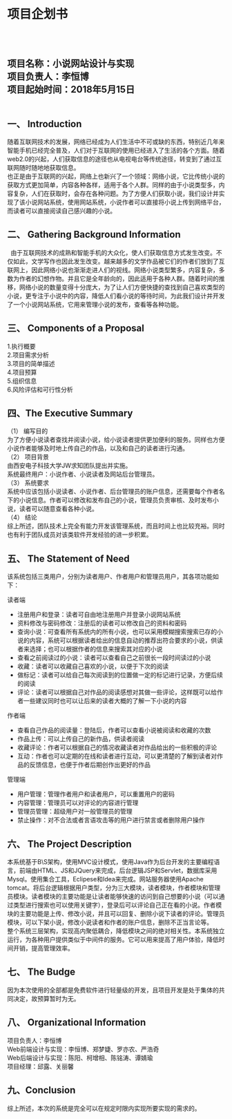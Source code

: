 
项目企划书
=
\
\
项目名称：小说网站设计与实现 \
项目负责人：李恒博\
项目起始时间：2018年5月15日\
\
\
一、	Introduction
-
   随着互联网技术的发展，网络已经成为人们生活中不可或缺的东西，特别近几年来智能手机已经完全普及，人们对于互联网的使用已经进入了生活的各个方面。随着web2.0的兴起，人们获取信息的途径也从电视电台等传统途径，转变到了通过互联网随时随地地获取信息。\
也正是由于互联网的兴起，网络上也新兴了一个领域：网络小说，它比传统小说的获取方式更加简单，内容各种各样，适用于各个人群。同样的由于小说类型多，内容复杂，人们在获取时，会存在各种问题。为了方便人们获取小说，我们设计并实现了该小说网站系统，使用网站系统，小说作者可以直接将小说上传到网络平台，而读者可以直接阅读自己感兴趣的小说。

二、	Gathering Background Information
-
   由于互联网技术的成熟和智能手机的大众化，使人们获取信息方式发生改变。不仅如此，文学写作也因此发生改变。越来越多的文学作品被它们的作者们放到了互联网上，因此网络小说也渐渐走进人们的视线。网络小说类型繁多，内容复杂，多数为作者的幻想作物。并且它是全年龄向的，因此适用于各种人群。随着时间的推移，网络小说的数量变得十分庞大，为了让人们方便快捷的查找到自己喜欢类型的小说，更专注于小说中的内容，降低人们看小说的等待时间，为此我们设计并开发了一个小说网站系统，它用来管理小说的发布，查看等各种功能。

三、	Components of a Proposal
-
1.执行概要\
2.项目需求分析\
3.项目的简单描述\
4.项目预算\
5.组织信息\
6.风险评估和可行性分析

四、The Executive Summary
-
（1）	编写目的\
为了方便小说读者查找并阅读小说，给小说读者提供更加便利的服务。同样也方便小说作者能够及时地上传自己的作品，以及和自己的读者进行沟通。\
（2）	项目背景\
由西安电子科技大学JW求知团队提出并实施。\
系统最终用户：小说作者、小说读者及网站后台管理员。\
（3）	系统要求\
系统中应该包括小说读者、小说作者、后台管理员的账户信息，还需要每个作者名下的小说信息。作者可以修改和发布自己的小说，管理员负责审核、及时发布小说，读者可以随意查看各种小说。\
（4）	结论\
综上所述，团队技术上完全有能力开发该管理系统，而且时间上也比较充裕。同时也有利于团队成员对该类软件开发经验的进一步积累。

五、	The Statement of Need
-
该系统包括三类用户，分别为读者用户、作者用户和管理员用户，其各项功能如下：

读者端
* 注册用户和登录：读者可自由地注册用户并登录小说网站系统
* 资料修改与密码修改：注册后的读者可以修改自己的资料和密码
* 查询小说：可查看所有系统内的所有小说，也可以采用模糊搜索搜索已存的小说的内容，系统可以根据读者给出的信息自动的推荐出符合要求的小说，供读者来选择；也可以根据作者的信息来搜索其对应的小说
* 查看之前阅读过的小说：读者可以查看自己之前很长一段时间读过的小说
* 收藏：读者可以收藏自己喜欢的小说，以便于下次的阅读
* 做标记：读者可以给自己每次阅读到的位置做一定的标记进行记录，方便后续的阅读
* 评论：读者可以根据自己对作品的阅读感想对其做一些评论，这样既可以给作者一些建议同时也可以让后来的读者大概的了解一下小说的内容

作者端
* 查看自己作品的阅读量：登陆后，作者可以查看小说被阅读和收藏的次数
* 作品上传：可以上传自己的新作品，供读者阅读 
* 收藏评论：作者可以根据自己的情况收藏读者对作品给出的一些积极的评论
* 互动：作者也可以定期的在线和读者进行互动，可以更清楚的了解到读者对作品的反馈信息，也便于作者后期创作出更好的作品

管理端
* 用户管理：管理作者用户和读者用户，可以重置用户的密码
* 内容管理：管理员可以对评论的内容进行管理
* 管理员管理：超级用户对一般管理员的管理
* 禁止操作：对不合法或者言语攻击等的用户进行禁言或者删除用户操作

六、	The Project Description
-
本系统基于B\S架构，使用MVC设计模式，使用Java作为后台开发的主要编程语言，前端由HTML、JS和JQuery来完成，后台逻辑JSP和Servlet，数据库采用Mysql。使用集合工具，Eclipese和Idea来完成。网站服务器使用Apache tomcat。将后台逻辑根据用户类型，分为三大模块，读者模块，作者模块和管理员模块。读者模块的主要功能是让读者能够快速的访问到自己想要的小说（可以通过类型进行搜索也可以使用关键字），登录后可以评论自己正在看的小说。作者模块的主要功能是上传、修改小说，并且可以回复、删除小说下读者的评论。管理员模块，可以下架小说，修改小说读者和作者的账户信息，删除不正当言论等。\
整个系统三层架构，实现高内聚低耦合，降低模块之间的绝对相关性。本系统独立运行，为各种用户提供类似于中间件的服务。它可以用来提高了用户体验，降低时间开销，提高管理效率。

七、	The Budge
-
   因为本次使用的全部都是免费软件进行轻量级的开发，且项目开发是处于集体的共同决定，故预算暂时为无。

八、	Organizational Information
-
项目负责人：李恒博\
Web前端设计与实现：李恒博、郑梦婕、罗亦农、严浩奇\
Web后端设计与实现：陈阳、柯增相、陈铭涛、谭婧瑜\
项目经理：邱露、关丽馨

九、Conclusion
-
   综上所述，本次的系统是完全可以在规定时限内实现所要实现的需求的。
